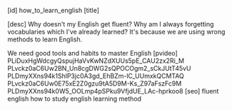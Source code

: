 [id]
how_to_learn_english
[title]

[desc]
Why doesn't my English get fluent? 
Why am I always forgetting vocabularies which I've already learned?
It's because we are using wrong methods to learn English. 

We need good tools and habits to master English
[pvideo]
PLiDuxHgWdcgyQspujHaVvKwNZdXUUs5pE_CAU2zx2Ri_M
PLvckz0aC6Uw2BN_Un8cgDWG2sQPOCOgm2_sCkJUtT45vU
PLDmyXXns94k1ShlP3jc0A3gd_EhBZm-lC_UUmxkQCMTAQ
PLvckz0aC6Uw0E75xE2Z0gzu9tA5D9M-Ks_Z97aFszFc9M
PLDmyXXns94k0W5_OOLmp4pSPku9VfjdUE_LAc-hprkoo8
[seo]
fluent english
how to study english
learning method